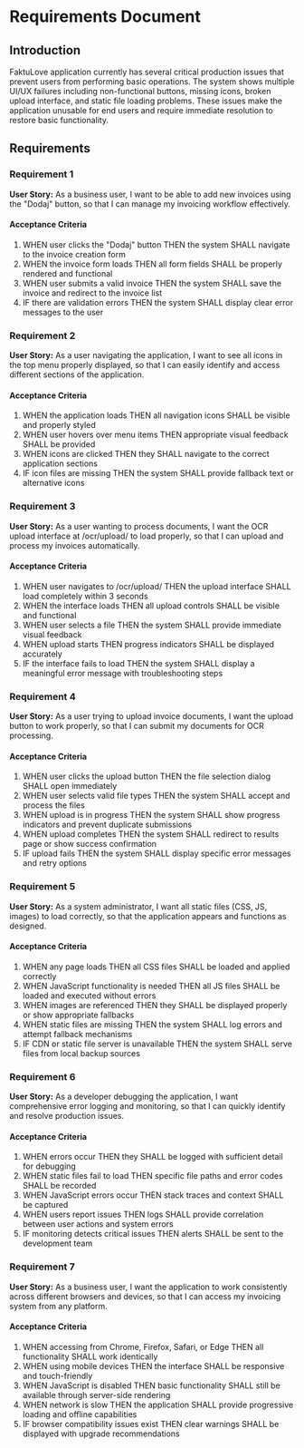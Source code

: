 # Requirements Document

## Introduction

FaktuLove application currently has several critical production issues that prevent users from performing basic operations. The system shows multiple UI/UX failures including non-functional buttons, missing icons, broken upload interface, and static file loading problems. These issues make the application unusable for end users and require immediate resolution to restore basic functionality.

## Requirements

### Requirement 1

**User Story:** As a business user, I want to be able to add new invoices using the "Dodaj" button, so that I can manage my invoicing workflow effectively.

#### Acceptance Criteria

1. WHEN user clicks the "Dodaj" button THEN the system SHALL navigate to the invoice creation form
2. WHEN the invoice form loads THEN all form fields SHALL be properly rendered and functional
3. WHEN user submits a valid invoice THEN the system SHALL save the invoice and redirect to the invoice list
4. IF there are validation errors THEN the system SHALL display clear error messages to the user

### Requirement 2

**User Story:** As a user navigating the application, I want to see all icons in the top menu properly displayed, so that I can easily identify and access different sections of the application.

#### Acceptance Criteria

1. WHEN the application loads THEN all navigation icons SHALL be visible and properly styled
2. WHEN user hovers over menu items THEN appropriate visual feedback SHALL be provided
3. WHEN icons are clicked THEN they SHALL navigate to the correct application sections
4. IF icon files are missing THEN the system SHALL provide fallback text or alternative icons

### Requirement 3

**User Story:** As a user wanting to process documents, I want the OCR upload interface at /ocr/upload/ to load properly, so that I can upload and process my invoices automatically.

#### Acceptance Criteria

1. WHEN user navigates to /ocr/upload/ THEN the upload interface SHALL load completely within 3 seconds
2. WHEN the interface loads THEN all upload controls SHALL be visible and functional
3. WHEN user selects a file THEN the system SHALL provide immediate visual feedback
4. WHEN upload starts THEN progress indicators SHALL be displayed accurately
5. IF the interface fails to load THEN the system SHALL display a meaningful error message with troubleshooting steps

### Requirement 4

**User Story:** As a user trying to upload invoice documents, I want the upload button to work properly, so that I can submit my documents for OCR processing.

#### Acceptance Criteria

1. WHEN user clicks the upload button THEN the file selection dialog SHALL open immediately
2. WHEN user selects valid file types THEN the system SHALL accept and process the files
3. WHEN upload is in progress THEN the system SHALL show progress indicators and prevent duplicate submissions
4. WHEN upload completes THEN the system SHALL redirect to results page or show success confirmation
5. IF upload fails THEN the system SHALL display specific error messages and retry options

### Requirement 5

**User Story:** As a system administrator, I want all static files (CSS, JS, images) to load correctly, so that the application appears and functions as designed.

#### Acceptance Criteria

1. WHEN any page loads THEN all CSS files SHALL be loaded and applied correctly
2. WHEN JavaScript functionality is needed THEN all JS files SHALL be loaded and executed without errors
3. WHEN images are referenced THEN they SHALL be displayed properly or show appropriate fallbacks
4. WHEN static files are missing THEN the system SHALL log errors and attempt fallback mechanisms
5. IF CDN or static file server is unavailable THEN the system SHALL serve files from local backup sources

### Requirement 6

**User Story:** As a developer debugging the application, I want comprehensive error logging and monitoring, so that I can quickly identify and resolve production issues.

#### Acceptance Criteria

1. WHEN errors occur THEN they SHALL be logged with sufficient detail for debugging
2. WHEN static files fail to load THEN specific file paths and error codes SHALL be recorded
3. WHEN JavaScript errors occur THEN stack traces and context SHALL be captured
4. WHEN users report issues THEN logs SHALL provide correlation between user actions and system errors
5. IF monitoring detects critical issues THEN alerts SHALL be sent to the development team

### Requirement 7

**User Story:** As a business user, I want the application to work consistently across different browsers and devices, so that I can access my invoicing system from any platform.

#### Acceptance Criteria

1. WHEN accessing from Chrome, Firefox, Safari, or Edge THEN all functionality SHALL work identically
2. WHEN using mobile devices THEN the interface SHALL be responsive and touch-friendly
3. WHEN JavaScript is disabled THEN basic functionality SHALL still be available through server-side rendering
4. WHEN network is slow THEN the application SHALL provide progressive loading and offline capabilities
5. IF browser compatibility issues exist THEN clear warnings SHALL be displayed with upgrade recommendations